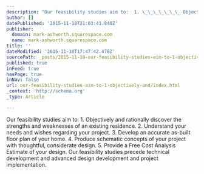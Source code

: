 ```yaml
---
description: "Our feasibility studies aim to:  1. \_\_\_\_\_\_\_ Objectively and rationally discover the strengths and weaknesses of an existing residence.  2. \_\_\_\_\_\_\_ Understand yo"
author: []
datePublished: '2015-11-18T21:03:41.840Z'
publisher:
  domain: mark-ashworth.squarespace.com
  name: mark-ashworth.squarespace.com
title: ''
dateModified: '2015-11-18T17:47:42.478Z'
sourcePath: _posts/2015-11-18-our-feasibility-studies-aim-to-1-objectively-and.md
published: true
inFeed: true
hasPage: true
inNav: false
url: our-feasibility-studies-aim-to-1-objectively-and/index.html
_context: 'http://schema.org'
_type: Article

---
```

Our feasibility studies aim to: 1\.         Objectively and rationally discover the strengths and weaknesses of an existing residence. 2\.         Understand your needs and wishes regarding your project. 3\.         Develop an accurate as-built floor plan of your home. 4\.         Produce schematic concepts of your project with thoughtful, considerate design. 5\.         Provide a Free Cost Analysis Estimate of your design. Our feasibility studies precede technical development and advanced design development and project implementation.